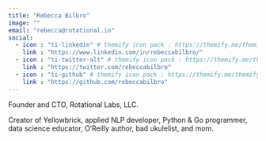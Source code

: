 ```yaml
---
title: "Rebecca Bilbro"
image: ""
email: "rebecca@rotational.io"
social:
  - icon : "ti-linkedin" # themify icon pack : https://themify.me/themify-icons
    link : "https://www.linkedin.com/in/rebeccabilbro/"
  - icon : "ti-twitter-alt" # themify icon pack : https://themify.me/themify-icons
    link : "https://twitter.com/rebeccabilbro"
  - icon : "ti-github" # themify icon pack : https://themify.me/themify-icons
    link : "https://github.com/rebeccabilbro"
---
```


Founder and CTO, Rotational Labs, LLC.

Creator of Yellowbrick, applied NLP developer, Python & Go programmer, data science educator, O’Reilly author, bad ukulelist, and mom.
